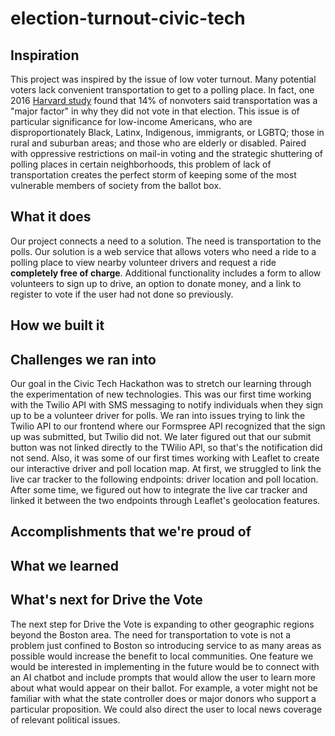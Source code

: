 # election-turnout-civic-tech

## Inspiration
This project was inspired by the issue of low voter turnout. Many potential voters lack convenient transportation to get to a polling place. In fact, one 2016 [Harvard study](https://dataverse.harvard.edu/file.xhtml?persistentId=doi%3A10.7910%2FDVN%2FY38VIQ%2F2NJDL9&version=1.0) found that 14% of nonvoters said transportation was a "major factor" in why they did not vote in that election. This issue is of particular significance for low-income Americans, who are disproportionately Black, Latinx, Indigenous, immigrants, or LGBTQ; those in rural and suburban areas; and those who are elderly or disabled. Paired with oppressive restrictions on mail-in voting and the strategic shuttering of polling places in certain neighborhoods, this problem of lack of transportation creates the perfect storm of keeping some of the most vulnerable members of society from the ballot box.

## What it does
Our project connects a need to a solution. The need is transportation to the polls. Our solution is a web service that allows voters who need a ride to a polling place to view nearby volunteer drivers and request a ride **completely free of charge**. Additional functionality includes a form to allow volunteers to sign up to drive, an option to donate money, and a link to register to vote if the user had not done so previously.

## How we built it

## Challenges we ran into
Our goal in the Civic Tech Hackathon was to stretch our learning through the experimentation of new technologies. This was our first time working with the Twilio API with SMS messaging to notify individuals when they sign up to be a volunteer driver for polls. We ran into issues trying to link the Twilio API to our frontend where our Formspree API recognized that the sign up was submitted, but Twilio did not. We later figured out that our submit button was not linked directly to the TWilio API, so that's the notification did not send. Also, it was some of our first times working with Leaflet to create our interactive driver and poll location map. At first, we struggled to link the live car tracker to the following endpoints: driver location and poll location. After some time, we figured out how to integrate the live car tracker and linked it between the two endpoints through Leaflet's geolocation features.


## Accomplishments that we're proud of

## What we learned

## What's next for Drive the Vote
The next step for Drive the Vote is expanding to other geographic regions beyond the Boston area. The need for transportation to vote is not a problem just confined to Boston so introducing service to as many areas as possible would increase the benefit to local communities. One feature we would be interested in implementing in the future would be to connect with an AI chatbot and include prompts that would allow the user to learn more about what would appear on their ballot. For example, a voter might not be familiar with what the state controller does or major donors who support a particular proposition. We could also direct the user to local news coverage of relevant political issues.

